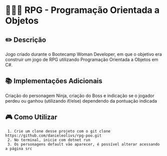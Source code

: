 # 🧙🏽‍♀️ RPG - Programação Orientada a Objetos

## ✏️ Descrição
Jogo  criado durante o Bootecamp Woman Developer, em que o objetivo era construir um jogo de RPG utilizando Programação Orientada a Objetos em C#.

## 📚 Implementações Adicionais
Criação do personagem Ninja, criação do Boss e indicação se o jogador perdeu ou ganhou (utilizando if/else) dependendo da pontuação indicada

## 🎮 Como Utilizar

```
 1. Crie um clone desse projeto com o git clone https://github.com/danieleolivs/rpg-poo.git
 2. No terminal, inicie com dotnet run
 3. Os personagens default vão aparecer, é possível alterar acessando a página src
```
